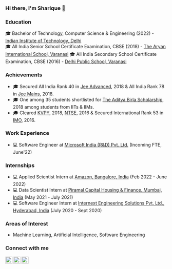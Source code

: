 ### Hi there, I'm Sharique 👋

### Education
🎓 Bachelor of Technology, Computer Science & Engineering (2022) - [Indian Institute of Technology, Delhi](https://home.iitd.ac.in)<br/>
🎓 All India Senior School Certificate Examination, CBSE (2018) - [The Aryan International School, Varanasi](http://thearyaninternationalschool.com/)
🎓 All India Secondary School Certificate Examination, CBSE (2016) - [Delhi Public School, Varanasi](http://dpsvaranasi.com/)

### Achievements
- 🎓 Secured All India Rank 40 in [Jee Advanced](https://jeeadv.ac.in/), 2018 & All India Rank 78 in [Jee Mains](https://jeemain.nta.nic.in/webinfo2021/Page/Page?PageId=1&LangId=P), 2018.
- 🎓 One among 35 students shortlisted for [The Aditya Birla Scholarship](https://www.adityabirla.com/), 2018 among students from IITs & IIMs.
- 🎓 Cleared [KVPY](http://www.kvpy.iisc.ernet.in/main/index.htm), 2018, [NTSE](https://ncert.nic.in/national-talent-examination.php), 2016 & Secured International Rank 53 in [IMO](https://sofworld.org/imo), 2016.

### Work Experience
- 💻 Software Engineer at [Microsoft India (R&D) Pvt. Ltd.](https://www.linkedin.com/company/microsoft) (Incoming FTE, June'22)

### Internships
- 💻 Applied Scientist Intern at [Amazon, Bangalore, India](https://www.linkedin.com/company/amazon/) (Feb 2022 - June 2022)
- 💻 Data Scientist Intern at [Piramal Capital Housing & Finance, Mumbai, India](https://www.linkedin.com/company/piramal-capital-&-housing-finance/) (May 2021 - July 2021)
- 💻 Software Engineer Intern at [Internext Engineering Solutions Pvt. Ltd., Hyderabad, India](https://www.linkedin.com/company/internexteng/) (July 2020 - Sept 2020)

### Areas of Interest
- Machine Learning, Artificial Intelligence, Software Engineering

<!-- ### Languages
<code><img height="20" src="https://raw.githubusercontent.com/github/explore/80688e429a7d4ef2fca1e82350fe8e3517d3494d/topics/python/python.png" ></code>
<code><img height="20" src="https://raw.githubusercontent.com/github/explore/80688e429a7d4ef2fca1e82350fe8e3517d3494d/topics/cpp/cpp.png" ></code>
<code><img height="20" src="https://raw.githubusercontent.com/github/explore/f5a57d438b9deec8a209ade5fea3977349ffa2db/topics/c/c.png" ></code>
<code><img height="20" src="https://raw.githubusercontent.com/github/explore/80688e429a7d4ef2fca1e82350fe8e3517d3494d/topics/java/java.png" ></code>
<code><img height="20" src="https://raw.githubusercontent.com/github/explore/80688e429a7d4ef2fca1e82350fe8e3517d3494d/topics/sql/sql.png" ></code>
<code><img height="20" src="https://raw.githubusercontent.com/github/explore/f5a57d438b9deec8a209ade5fea3977349ffa2db/topics/ocaml/ocaml.png" ></code>
<code><img height="20" src="https://raw.githubusercontent.com/github/explore/80688e429a7d4ef2fca1e82350fe8e3517d3494d/topics/javascript/javascript.png" ></code> -->

### Connect with me
[<img align="left" alt="codeSTACKr | Twitter" width="22px" src="https://cdn.jsdelivr.net/npm/simple-icons@v3/icons/twitter.svg" />][twitter]
[<img align="left" alt="codeSTACKr | LinkedIn" width="22px" src="https://cdn.jsdelivr.net/npm/simple-icons@v3/icons/linkedin.svg" />][linkedin]
[<img align="left" alt="codeSTACKr | Instagram" width="22px" src="https://cdn.jsdelivr.net/npm/simple-icons@v3/icons/instagram.svg" />][instagram]

[twitter]: https://twitter.com/_sharique_s
[instagram]: https://www.instagram.com/_sharique_shamim/
[linkedin]: https://www.linkedin.com/in/sharique-shamim-963b65193/

<!-- <br/><br/>
<img  src="https://github-readme-stats.vercel.app/api?username=sharique1006&show_icons=true&icon_color=0366d6&bg_color=ffffff&hide_title=true" alt="github stats for sharique1006"> -->
